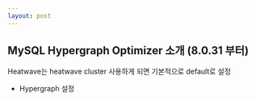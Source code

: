 ```yaml
---
layout: post
---
```


## MySQL Hypergraph Optimizer 소개 (8.0.31 부터)

Heatwave는 heatwave cluster 사용하게 되면 기본적으로 default로 설정


- Hypergraph 설정

